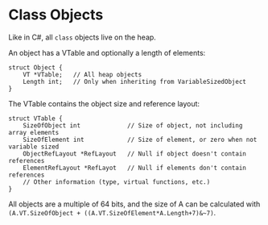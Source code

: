 # Class Objects

Like in C#, all `class` objects live on the heap.

An object has a VTable and optionally a length of elements:

    struct Object {
        VT *VTable;   // All heap objects
        Length int;   // Only when inheriting from VariableSizedObject
    }

The VTable contains the object size and reference layout:

    struct VTable {
        SizeOfObject int             // Size of object, not including array elements
        SizeOfElement int            // Size of element, or zero when not variable sized
        ObjectRefLayout *RefLayout   // Null if object doesn't contain references
        ElementRefLayout *RefLayot   // Null if elements don't contain references
        // Other information (type, virtual functions, etc.)
    }

All objects are a multiple of 64 bits, and the size of A can be calculated with
`(A.VT.SizeOfObject + ((A.VT.SizeOfElement*A.Length+7)&~7)`.
